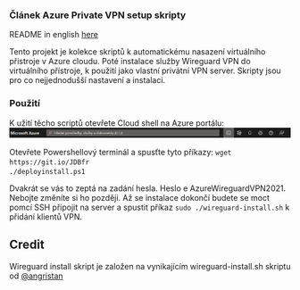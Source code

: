 ### Článek Azure Private VPN setup skripty

README in english [here](README.md)

Tento projekt je kolekce skriptů k automatickému nasazení virtuálního přistroje v Azure cloudu. Poté instalace služby Wireguard VPN do virtuálního přístroje, k použití jako vlastní privátní VPN server. Skripty jsou pro co nejjednodušší nastavení a instalaci.

### Použití

K užití těcho scriptů otevřete Cloud shell na Azure portálu:
![Lokace cloud shell tlačítka na Azure portálu](az-cloudshell.png)

Otevřete Powershellový terminál a spusťte tyto příkazy:
`wget https://git.io/JDBfr`\
`./deployinstall.ps1`

Dvakrát se vás to zeptá na zadání hesla. Heslo e AzureWireguardVPN2021. Nebojte změníte si ho později. Až se instalace dokončí budete se moct pomcí SSH připojit na server a spustit příkaz `sudo ./wireguard-install.sh` k přidání klientů VPN.

## Credit
Wireguard install skript je založen na vynikajícím wireguard-install.sh skriptu od [@angristan](https://github.com/angristan/wireguard-install)
